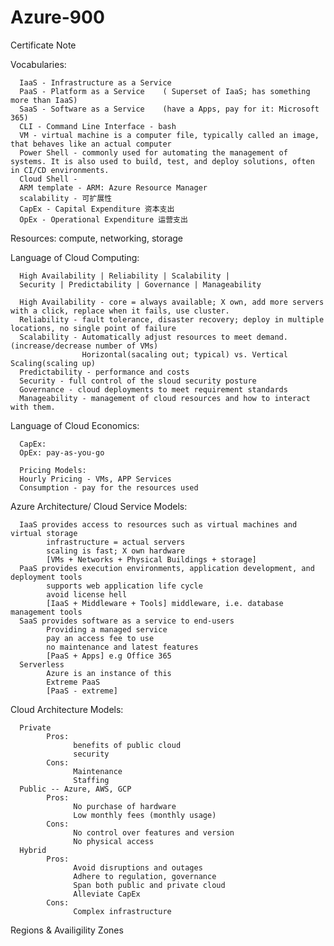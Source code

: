 # Azure-900
Certificate Note

Vocabularies: 

      IaaS - Infrastructure as a Service
      PaaS - Platform as a Service    ( Superset of IaaS; has something more than IaaS)
      SaaS - Software as a Service    (have a Apps, pay for it: Microsoft 365)
      CLI - Command Line Interface - bash
      VM - virtual machine is a computer file, typically called an image, that behaves like an actual computer
      Power Shell - commonly used for automating the management of systems. It is also used to build, test, and deploy solutions, often in CI/CD environments.
      Cloud Shell - 
      ARM template - ARM: Azure Resource Manager
      scalability - 可扩展性
      CapEx - Capital Expenditure 资本支出
      OpEx - Operational Expenditure 运营支出


Resources: compute, networking, storage

Language of Cloud Computing: 
      
      High Availability | Reliability | Scalability | 
      Security | Predictability | Governance | Manageability 

      High Availability - core = always available; X own, add more servers with a click, replace when it fails, use cluster.
      Reliability - fault tolerance, disaster recovery; deploy in multiple locations, no single point of failure
      Scalability - Automatically adjust resources to meet demand. (increase/decrease number of VMs)
                    Horizontal(sacaling out; typical) vs. Vertical Scaling(scaling up)
      Predictability - performance and costs
      Security - full control of the sloud security posture
      Governance - cloud deployments to meet requirement standards
      Manageability - management of cloud resources and how to interact with them.
      
Language of Cloud Economics:
      
      CapEx:
      OpEx: pay-as-you-go
      
      Pricing Models:
      Hourly Pricing - VMs, APP Services
      Consumption - pay for the resources used
      
Azure Architecture/ Cloud Service Models:

      IaaS provides access to resources such as virtual machines and virtual storage
            infrastructure = actual servers
            scaling is fast; X own hardware
            [VMs + Networks + Physical Buildings + storage]
      PaaS provides execution environments, application development, and deployment tools
            supports web application life cycle
            avoid license hell
            [IaaS + Middleware + Tools] middleware, i.e. database management tools
      SaaS provides software as a service to end-users
            Providing a managed service
            pay an access fee to use
            no maintenance and latest features
            [PaaS + Apps] e.g Office 365
      Serverless 
            Azure is an instance of this
            Extreme PaaS
            [PaaS - extreme]
      
Cloud Architecture Models: 

      Private
            Pros:
                  benefits of public cloud
                  security           
            Cons:
                  Maintenance
                  Staffing
      Public -- Azure, AWS, GCP
            Pros:
                  No purchase of hardware
                  Low monthly fees (monthly usage)
            Cons:
                  No control over features and version
                  No physical access
      Hybrid     
            Pros:
                  Avoid disruptions and outages
                  Adhere to regulation, governance
                  Span both public and private cloud
                  Alleviate CapEx 
            Cons:
                  Complex infrastructure

  Regions & Availigility Zones
  
      
